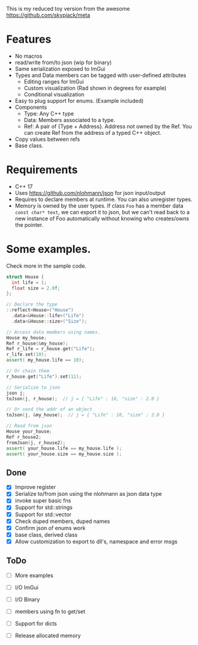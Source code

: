 This is my reduced toy version from the awesome https://github.com/skypjack/meta

# Features
- No macros
- read/write from/to json (wip for binary)
- Same serialization exposed to ImGui
- Types and Data members can be tagged with user-defined attributes
  - Editing ranges for ImGui
  - Custom visualization (Rad shown in degrees for example)
  - Conditional visualization
- Easy to plug support for enums. (Example included)
- Components
  - Type: Any C++ type
  - Data: Members associated to a type.
  - Ref: A pair of {Type + Address}. Address not owned by the Ref.
    You can create Ref from the address of a typed C++ object.
- Copy values between refs
- Base class.

# Requirements
- C++ 17
- Uses https://github.com/nlohmann/json for json input/output
- Requires to declare members at runtime. You can also unregister types.
- Memory is owned by the user types. If class `Foo` has a member data `const char* text`, we can export
  it to json, but we can't read back to a new instance of Foo automatically without knowing who creates/owns 
  the pointer.

# Some examples.
Check more in the sample code.

```cpp
struct House {
  int life = 1;
  float size = 2.0f;
};

// Declare the type
::reflect<House>("House")
  .data<&House::life>("Life")
  .data<&House::size>("Size");

// Access data members using names.
House my_house;
Ref r_house(&my_house);
Ref r_life = r_house.get("Life");
r_life.set(10);
assert( my_house.life == 10);

// Or chain them 
r_house.get("Life").set(11);

// Serialize to json
json j;
toJson(j, r_house);  // j = { "Life" : 10, "size" : 2.0 }

// Or send the addr of an object
toJson(j, &my_house);  // j = { "Life" : 10, "size" : 2.0 }

// Read from json
House your_house;
Ref r_house2;
fromJson(j, r_house2);
assert( your_house.life == my_house.life );
assert( your_house.size == my_house.size );

```

## Done

- [x] Improve register
- [x] Serialize to/from json using the nlohmann as json data type
- [x] invoke super basic fns
- [x] Support for std::strings
- [x] Support for std::vector
- [x] Check duped members, duped names
- [x] Confirm json of enums work
- [x] base class, derived class
- [x] Allow customization to export to dll's, namespace and error msgs

## ToDo

- [ ] More examples
- [ ] I/O ImGui
- [ ] I/O Binary
- [ ] members using fn to get/set
- [ ] Support for dicts
- [ ] Release allocated memory

